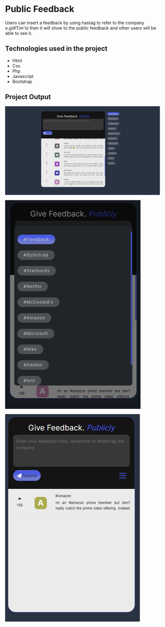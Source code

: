 # Public Feedback
Users can insert a feedback by using hastag to refer to the company e.g(#Tim's) then it will show to the public feedback and other users will be able to see it.

## Technologies used in the project

* Html
* Css
* Php
* Javascript
* Bootstrap

## Project Output
![PublicFeedbackDesktop](https://github.com/jcrunatay/Public_feedback/blob/main/public_feedback.png "") 

![PublicFeedbackMobile](https://github.com/jcrunatay/Public_feedback/blob/main/public_feedback2.png "") 

![PublicFeedbackMobileFilter](https://github.com/jcrunatay/Public_feedback/blob/main/public_feedback3.png "") 

